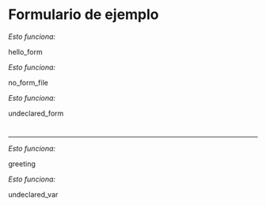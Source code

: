 # Formulario de ejemplo

_Esto funciona:_

<jsonform>hello_form</jsonform>

_Esto funciona:_

<jsonform>no_form_file</jsonform>

_Esto funciona:_

<jsonform>undeclared_form</jsonform>

#

---

_Esto funciona:_

<variable>greeting</variable>

_Esto funciona:_

<variable>undeclared_var</variable>
